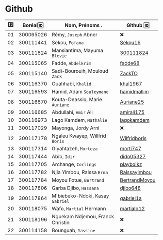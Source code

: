 # Github

|:hash:| Boréal:id:| Nom, Prénoms .                     |  Github :id:                                        |
|------|-----------|------------------------------------|-----------------------------------------------------| 
|   01 | 300065026 | Rémy, `Joseph` Abner               | :x:                                                 |
|   02 | 300111441 | Sekou, `Fofana`                    | [Sekou16](https://github.com/Sekou16)               |
|   03 | 300111824 | Mansiantima, Mayuma `Blevie`       | [300111824](https://github.com/300111824)           |
|   04 | 300115065 | Fadde, `Abdelkrim`                 | [fadde68](https://github.com/fadde68)               |
|   05 | 300115140 | Sadi-Bourouih, Mouloud `Zack`      | [ZackTO](https://github.com/ZackTO)                 |
|   06 | 300116370 | Ouahhabi, `Khalid`                 | [khal1967](https://github.com/khal1967)             |
|   07 | 300116593 | Hamid, Adam `Souleymane`           | [hamidmallim](https://github.com/hamidmallim)       |
|   08 | 300116670 | Kouta-Deassio, Marie `Auriane`     | [Auriane25](https://github.com/Auriane25)           |
|   09 | 300116685 | Abdullahi, `Amir` Ali              | [amirali175](https://github.com/amirali175)         |
|   10 | 300116973 | Lago Kamdem, `Nathalie`            | [lagokamdem](https://github.com/lagokamdem)         |
|   11 | 300117029 | Mayonga, Jordy Arni                | :x:                                                 |
|   12 | 300117178 | Ngaleu Kwayep, Willfrid `Boris`    | [Wilfridboris](https://github.com/Wilfridboris)     |
|   13 | 300117314 | Giyahtazeh, `Morteza`              | [morti747](https://github.com/morti747)             |
|   14 | 300117444 | Abib, `Idir`                       | [dido05327](https://github.com/dido05327)           |
|   15 | 300117705 | Archange, `Corlings`               | [playboikz](https://github.com/playboikz)           |
|   16 | 300117782 | Njia Yimbou, Raissa `Erna`         | [Raissayimbou](https://github.com/Raissayimbou)     |
|   17 | 300117784 | Moyou Fotue, `Bertrand`            | [BertrandMoyou](https://github.com/BertrandMoyou)   |
|   18 | 300117806 | Garba Djibo, `Hassana`             | [djibo648](https://github.com/djibo648)             |
|   19 | 300117864 | M'biebeko-Ndoki, Kasay `Gabriel`   | [gabriel1a](https://github.com/gabriel1a)           |
|   20 | 300118075 | Wafo, `Martial` Hermann            | [martialo12](https://github.com/martialo12)         |
|   21 | 300118196 | Nguekam Ndjemou, Franck Christin   | :x:                                                 |
|   22 | 300114158 | Bounguab, `Yassine`                | :x:                                                 |
